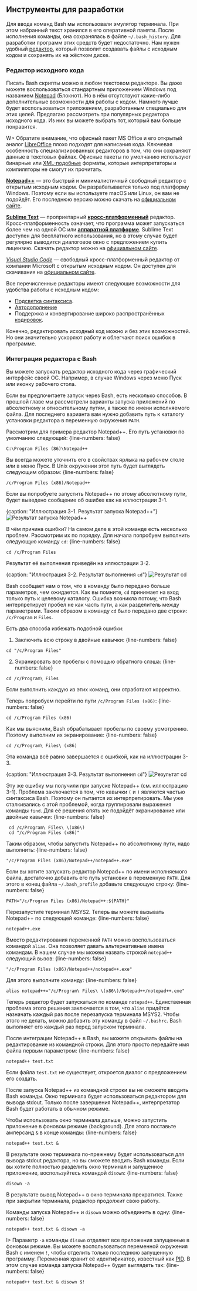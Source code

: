 ## Инструменты для разработки

Для ввода команд Bash мы использовали эмулятор терминала. При этом набранный текст хранился в его оперативной памяти. После исполнения команды, она сохранялась в файле `~/.bash_history`. Для разработки программ этих средств будет недостаточно. Нам нужен удобный [редактор](https://ru.wikipedia.org/wiki/Редактор_исходного_кода), который позволит создавать файлы с исходным кодом и сохранять их на жёстком диске.

### Редактор исходного кода

Писать Bash скрипты можно в любом текстовом редакторе. Вы даже можете воспользоваться стандартным приложением Windows под названием [Notepad](https://ru.wikipedia.org/wiki/Блокнот_(программа)) (Блокнот). Но в нём отсутствуют какие-либо дополнительные возможности для работы с кодом. Намного лучше будет воспользоваться приложением, разработанным специально для этих целей. Предлагаю рассмотреть три популярных редактора исходного кода. Из них вы можете выбрать тот, который вам больше понравится.

W> Обратите внимание, что офисный пакет MS Office и его открытый аналог [LibreOffice](https://ru.wikipedia.org/wiki/LibreOffice) плохо подходят для написания кода. Ключевая особенность специализированных редакторов в том, что они сохраняют данные в текстовых файлах. Офисные пакеты по умолчанию используют бинарные или [XML-подобные](https://ru.wikipedia.org/wiki/XML) форматы, которые интерпретаторы и компиляторы не смогут их прочитать.

[**Notepad++**](https://ru.wikipedia.org/wiki/Notepad++#cite_note-8) — это быстрый и минималистичный свободный редактор с открытым исходным кодом. Он разрабатывается только под платформу Windows. Поэтому если вы используете macOS или Linux, он вам не подойдёт. Его последнюю версию можно скачать на [официальном сайте](https://notepad-plus-plus.org/downloads/).

[**Sublime Text**](https://ru.wikipedia.org/wiki/Sublime_Text#cite_note-Features-4) — проприетарный [**кросс-платформенный**](https://ru.wikipedia.org/wiki/Кроссплатформенность) редактор. Кросс-платформенность означает, что программа может запускаться более чем на одной ОС или [**аппаратной платформе**](https://ru.wikipedia.org/wiki/Аппаратная_платформа_компьютера). Sublime Text доступен для бесплатного использования, но в этому случае будет регулярно выводится диалоговое окно с предложением купить лицензию. Скачать редактор можно на [официальном сайте](https://www.sublimetext.com/).

[*Visual Studio Code*](https://ru.wikipedia.org/wiki/Visual_Studio_Code) — свободный кросс-платформенный редактор от компании Microsoft с открытым исходным кодом. Он доступен для скачивания на [официальном сайте](https://code.visualstudio.com/).

Все перечисленные редакторы имеют следующие возможности для удобства работы с исходным кодом:

* [Подсветка синтаксиса](https://ru.wikipedia.org/wiki/Подсветка_синтаксиса).
* [Автодополнение](https://ru.wikipedia.org/wiki/Автодополнение)
* Поддержка и конвертирование широко распространённых [кодировок](https://ru.wikipedia.org/wiki/Набор_символов).

Конечно, редактировать исходный код можно и без этих возможностей. Но они значительно ускоряют работу и облегчают поиск ошибок в программе.

### Интеграция редактора с Bash

Вы можете запускать редактор исходного кода через графический интерфейс своей ОС. Например, в случае Windows через меню Пуск или иконку рабочего стола.

Если вы предпочитаете запуск через Bash, есть несколько способов. В прошлой главе мы рассмотрели варианты запуска приложений по абсолютному и относительному путям, а также по имени исполняемого файла. Для последнего варианта вам нужно добавить путь к каталогу установки редактора в переменную окружения `PATH`.

Рассмотрим для примера редактор Notepad++. Его путь установки по умолчанию следующий:
{line-numbers: false}
```
C:\Program Files (86)\Notepad++
```

Вы всегда можете уточнить его в свойствах ярлыка на рабочем столе или в меню Пуск. В Unix окружении этот путь будет выглядеть следующим образом:
{line-numbers: false}
```
/c/Program Files (x86)/Notepad++
```

Если вы попробуете запустить Notepad++ по этому абсолютному пути, будет выведено сообщение об ошибке как на иллюстрации 3-1.

{caption: "Иллюстрация 3-1. Результат запуска Notepad++"}
![Результат запуска Notepad++](images/BashScripting/notepad-error.png)

В чём причина ошибки? На самом деле в этой команде есть несколько проблем. Рассмотрим их по порядку. Для начала попробуем выполнить следующую команду `cd`:
{line-numbers: false}
```
cd /c/Program Files
```

Результат её выполнения приведён на иллюстрации 3-2.

{caption: "Иллюстрация 3-2. Результат выполнения `cd`"}
![Результат cd](images/BashScripting/cd-many-arguments.png)

Bash сообщает нам о том, что в команду было передано больше параметров, чем ожидается. Как вы помните, `cd` принимает на вход только путь к целевому каталогу. Ошибка возникла потому, что Bash интерпретирует пробел не как часть пути, а как разделитель между параметрами. Таким образом в команду `cd` было передано две строки: `/c/Program` и `Files`.

Есть два способа избежать подобной ошибки:

1. Заключить всю строку в двойные кавычки: {line-numbers: false}
```
cd "/c/Program Files"
```

2. Экранировать все пробелы с помощью обратного слэша:
{line-numbers: false}
```
cd /c/Program\ Files
```

Если выполнить каждую из этих команд, они отработают корректно.

Теперь попробуем перейти по пути `/c/Program Files (x86)`:
{line-numbers: false}
```
cd /c/Program Files (x86)
```

Как мы выяснили, Bash обрабатывает пробелы по своему усмотрению. Поэтому выполним их экранирование:
{line-numbers: false}
```
cd /c/Program\ Files\ (x86)
```

Эта команда всё равно завершается с ошибкой, как на иллюстрации 3-3.

{caption: "Иллюстрация 3-3. Результат выполнения `cd`"}
![Результат cd](images/BashScripting/cd-unexpected-token.png)

Эту же ошибку мы получили при запуске Notepad++ (см. иллюстрацию 3-1). Проблема заключается в том, что кавычки `(` и `)` являются частью синтаксиса Bash. Поэтому он пытается их интерпретировать. Мы уже сталкивались с этой проблемой, когда группировали выражения команды `find`. Для её решения опять же подойдёт экранирование или двойные кавычки:
{line-numbers: false}
```
 cd /c/Program\ Files\ \(x86\)
 cd "/c/Program Files (x86)"
```

Таким образом, чтобы запустить Notepad++ по абсолютному пути, надо выполнить:
{line-numbers: false}
```
"/c/Program Files (x86)/Notepad++/notepad++.exe"
```

Если вы хотите запускать редактор Notepad++ по имени исполняемого файла, достаточно добавить его путь установки в переменную `PATH`. Для этого в конец файла `~/.bash_profile` добавьте следующую строку:
{line-numbers: false}
```
PATH="/c/Program Files (x86)/Notepad++:${PATH}"
```

Перезапустите терминал MSYS2. Теперь вы можете вызывать Notepad++ по следующей команде:
{line-numbers: false}
```
notepad++.exe
```

Вместо редактирования переменной `PATH` можно воспользоваться командой `alias`. Она позволяет давать альтернативные имена командам. В нашем случае мы можем назвать строкой `notepad++` следующий вызов:
{line-numbers: false}
```
"/c/Program Files (x86)/Notepad++/notepad++.exe"
```

Для этого выполните команду:
{line-numbers: false}
```
alias notepad++="/c/Program\ Files\ \(x86\)/Notepad++/notepad++.exe"
```

Теперь редактор будет запускаться по команде `notepad++`. Единственная проблема этого решения заключается в том, что `alias` придётся назначать каждый раз после перезапуска терминала MSYS2. Чтобы этого не делать, можно добавить эту команду в файл `~/.bashrc`. Bash выполняет его каждый раз перед запуском терминала.

После интеграции Notepad++ в Bash, вы можете открывать файлы на редактирование из командной строки. Для этого просто передайте имя файла первым параметром:
{line-numbers: false}
```
notepad++ test.txt
```

Если файла `test.txt` не существует, откроется диалог с предложением его создать.

После запуска Notepad++ из командной строки вы не сможете вводить Bash команды. Окно терминала будет использоваться редактором для вывода stdout. Только после завершения Notepad++, интерпретатор Bash будет работать в обычном режиме.

Чтобы использовать окно терминала дальше, можно запустить приложение в фоновом режиме (background). Для этого поставьте амперсанд `&` в конце команды:
{line-numbers: false}
```
notepad++ test.txt &
```

В результате окно терминала по-прежнему будет использоваться для вывода stdout редактора, но вы сможете вводить Bash команды. Если вы хотите полностью разделить окно терминал и запущенное приложение, воспользуйтесь командой `disown`:
{line-numbers: false}
```
disown -a
```

В результате вывод Notepad++ в окно терминала прекратится. Также при закрытии терминала, редактор продолжит свою работу.

Команды запуска Notepad++ и `disown` можно объединить в одну:
{line-numbers: false}
```
notepad++ test.txt & disown -a
```

I> Параметр `-a` команды `disown` отделяет все приложения запущенные в фоновом режиме. Вы можете воспользоваться переменной окружения Bash с именем `!`, чтобы отделить только последнюю запущенную программу. Переменная хранит её идентификатор, известный как [PID](https://ru.wikipedia.org/wiki/Идентификатор_процесса). В этом случае команда запуска Notepad++ будет выглядеть так:
{line-numbers: false}
```
notepad++ test.txt & disown $!
```
